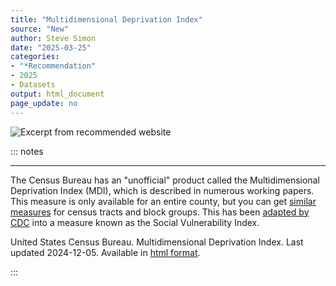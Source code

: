 ```yaml
---
title: "Multidimensional Deprivation Index"
source: "New"
author: Steve Simon
date: "2025-03-25"
categories: 
- "*Recommendation"
- 2025
- Datasets
output: html_document
page_update: no
---
```


![](http://www.pmean.com/new-images/25/deprivation-index-01.png "Excerpt from recommended website")

::: notes

<hr>

The Census Bureau has an "unofficial" product called the Multidimensional Deprivation Index (MDI), which is described in numerous working papers. This measure is only available for an entire county, but you can get [similar measures][ref-census-2020] for census tracts and block groups. This has been [adapted by CDC][ref-cdc-2024] into a measure known as the Social Vulnerability Index.

United States Census Bureau. Multidimensional Deprivation Index. Last updated 2024-12-05. Available in [html format][ref-census-2024].

[ref-census-2020]: https://www.census.gov/library/working-papers/2020/demo/SEHSD-WP2020-08.html
[ref-census-2024]: https://www.census.gov/topics/income-poverty/poverty/about/related-sites/rates.html
[ref-cdc-2024]: https://www.atsdr.cdc.gov/place-health/php/svi/index.html

:::

